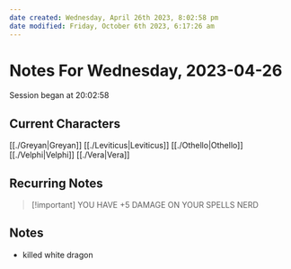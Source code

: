 ```yaml
---
date created: Wednesday, April 26th 2023, 8:02:58 pm
date modified: Friday, October 6th 2023, 6:17:26 am
---
```

# Notes For Wednesday, 2023-04-26
Session began at 20:02:58
## Current Characters
[[./Greyan|Greyan]]
[[./Leviticus|Leviticus]]
[[./Othello|Othello]]
[[./Velphi|Velphi]]
[[./Vera|Vera]]
## Recurring Notes
> [!important] YOU HAVE +5 DAMAGE ON YOUR SPELLS NERD
## Notes
- killed white dragon